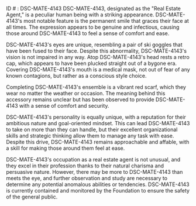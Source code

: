 ID # : DSC-MATE-4143
DSC-MATE-4143, designated as the "Real Estate Agent," is a peculiar human being with a striking appearance. DSC-MATE-4143's most notable feature is the permanent smile that graces their face at all times. The expression appears to be genuine and infectious, causing those around DSC-MATE-4143 to feel a sense of comfort and ease. 

DSC-MATE-4143's eyes are unique, resembling a pair of ski goggles that have been fused to their face. Despite this abnormality, DSC-MATE-4143's vision is not impaired in any way. Atop DSC-MATE-4143's head rests a retro cap, which appears to have been plucked straight out of a bygone era. Covering DSC-MATE-4143's mouth is a medical mask, not out of fear of any known contagions, but rather as a conscious style choice.

Completing DSC-MATE-4143's ensemble is a vibrant red scarf, which they wear no matter the weather or occasion. The meaning behind this accessory remains unclear but has been observed to provide DSC-MATE-4143 with a sense of comfort and security.

DSC-MATE-4143's personality is equally unique, with a reputation for their ambitious nature and goal-oriented mindset. This can lead DSC-MATE-4143 to take on more than they can handle, but their excellent organizational skills and strategic thinking allow them to manage any task with ease. Despite this drive, DSC-MATE-4143 remains approachable and affable, with a skill for making those around them feel at ease. 

DSC-MATE-4143's occupation as a real estate agent is not unusual, and they excel in their profession thanks to their natural charisma and persuasive nature. However, there may be more to DSC-MATE-4143 than meets the eye, and further observation and study are necessary to determine any potential anomalous abilities or tendencies. DSC-MATE-4143 is currently contained and monitored by the Foundation to ensure the safety of the general public.